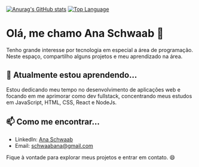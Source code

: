 [![Anurag's GitHub stats](https://github-readme-stats.vercel.app/api?username=anaschwaab&count_private=true&hide=none)](https://github.com/anuraghazra/github-readme-stats)
[![Top Language](https://img.shields.io/github/languages/top/anaschwaab/soulpet-frontend)](https://github.com/anaschwaab/seu_repositorio)


# Olá, me chamo Ana Schwaab 👋

Tenho grande interesse por tecnologia em especial a área de programação. Neste espaço, compartilho alguns projetos e meu aprendizado na área.

## 🌱 Atualmente estou aprendendo...

Estou dedicando meu tempo no desenvolvimento de aplicações web e focando em me aprimorar como dev fullstack, concentrando meus estudos em JavaScript, HTML, CSS, React e NodeJs.

## 📫 Como me encontrar...

- LinkedIn: [Ana Schwaab](https://www.linkedin.com/in/ana-schwaab/)
- Email: schwaabana@gmail.com

Fique à vontade para explorar meus projetos e entrar em contato. 😄
